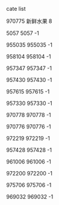 cate list

970775 新鲜水果 8

5057 5057 -1

955035 955035 -1

958104 958104 -1

957347 957347 -1

957430 957430 -1

957615 957615 -1

957330 957330 -1

970778 970778 -1

970776 970776 -1

972219 972219 -1

957428 957428 -1

961006 961006 -1

972200 972200 -1

975706 975706 -1

969032 969032 -1

